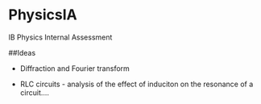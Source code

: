 # PhysicsIA
IB Physics Internal Assessment


##Ideas

* Diffraction and Fourier transform

* RLC circuits - analysis of the effect of induciton on the resonance of a circuit....

